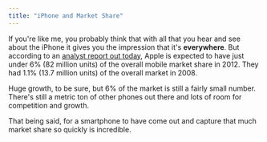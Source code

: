 ```yaml
---
title: "iPhone and Market Share"
---
```

<p>If you're like me, you probably think that with all that you hear and see about the iPhone it gives you the impression that it's <strong>everywhere</strong>.  But according to an <a href="http://www.macrumors.com/2009/08/18/analyst-apple-to-sell-80-million-iphones-in-2012-snag-5-7-of-total-mobile-phone-market/">analyst report out today</a>, Apple is expected to have just under 6% (82 million units) of the overall mobile market share in 2012.  They had 1.1% (13.7 million units) of the overall market in 2008.</p>
<p>Huge growth, to be sure, but 6% of the market is still a fairly small number.  There's still a metric ton of other phones out there and lots of room for competition and growth.</p>
<p>That being said, for a smartphone to have come out and capture that much market share so quickly is incredible.</p>
